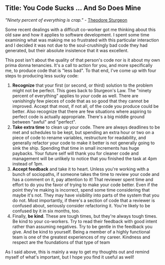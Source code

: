 Title: You Code Sucks ... And So Does Mine
----------------------

*"Ninety percent of everything is crap."* - [Theodore Sturgeon](https://en.wikipedia.org/wiki/Sturgeon%27s_law)

Some recent dealings with a difficult co-worker got me thinking about this old saw and how it applies to software development. I spent some time examining what was making me so frustrated with this particular interaction and I decided it was not due to the soul-crushingly bad code they had generated, but their absolute insistence that it was excellent. 

This post isn't about the quality of that person's code nor is it about my own prima donna tenancies. It's a call to action for you, and more specifically me, to produce code that is "less bad". To that end, I've come up with four steps to producing less sucky code:

1. **Recognize** that your first (or second, or third) solution to the problem might not be perfect.  This goes back to Sturgeon's Law. The "ninety percent of everything" applies to *your* code as well. There are vanishingly few pieces of code that as so good that they cannot be improved. Accept that most, if not all, of the code you produce could be better. Also recognize that there are few situations where aspiring to perfect code is actually appropriate. There's a big middle ground between "awful" and "perfect".  
2. **Take extra time** to clean up your code. There are always deadlines to be met and schedules to be kept, but spending an extra hour or two on a piece of code to rename variables, restructure for readability, and generally refactor your code to make it better is not generally going to sink the ship. Spending that time in small increments has huge paybacks. Your future self will thank you for cleaner code and management will be unlikely to notice that you finished the task at 4pm instead of 1pm.
3. **Accept feedback** and take it to heart.  Unless you're working with a bunch of sociopaths, if someone takes the time to review your code and has a comment on it, pay attention to it! That reviewer spent time and effort to do you the favor of trying to make your code better. Even if the point they're making is incorrect, spend some time considering that maybe it's not. They may have visibility into parts of the system that you do not. Most importantly, if there's a section of code that a reviewer is confused about, seriously consider refactoring it. You're likely to be confused by it in six months, too.
4. Finally, **be kind**. These are tough times, but they're always tough times. Be kind to your co-workers. Try to read their feedback with good intent rather than assuming negatives. Try to be gentle in the feedback you give. And be kind to yourself. Being a member of a highly functional team is one of the greatest experiences of my career. Kindness and respect are the foundations of that type of team

As I said above, this is mainly a way to get my thoughts out and remind myself of what's important, but I hope you find it useful as well!

